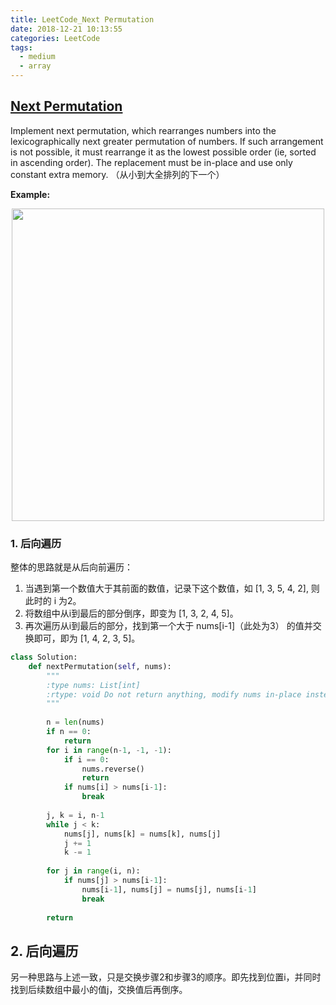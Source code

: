 ```yaml
---
title: LeetCode_Next Permutation
date: 2018-12-21 10:13:55
categories: LeetCode
tags: 
  - medium
  - array
---
```


## [Next Permutation](https://leetcode.com/problems/next-permutation/)

Implement next permutation, which rearranges numbers into the lexicographically next greater permutation of numbers. If such arrangement is not possible, it must rearrange it as the lowest possible order (ie, sorted in ascending order). The replacement must be in-place and use only constant extra memory.
（从小到大全排列的下一个）

<!--more-->

**Example:** 

<div align=center>
	<img src="/images/leetcode_31.png" width = "500" align=center/>
</div>

### 1. 后向遍历
整体的思路就是从后向前遍历：
1. 当遇到第一个数值大于其前面的数值，记录下这个数值，如 [1, 3, 5, 4, 2], 则此时的 i 为2。
2. 将数组中从i到最后的部分倒序，即变为 [1, 3, 2, 4, 5]。
3. 再次遍历从i到最后的部分，找到第一个大于 nums[i-1]（此处为3） 的值并交换即可，即为 [1, 4, 2, 3, 5]。

```python
class Solution:
    def nextPermutation(self, nums):
        """
        :type nums: List[int]
        :rtype: void Do not return anything, modify nums in-place instead.
        """
        
        n = len(nums)
        if n == 0:
            return
        for i in range(n-1, -1, -1):
            if i == 0:
                nums.reverse()
                return 
            if nums[i] > nums[i-1]:
                break
        
        j, k = i, n-1
        while j < k:
            nums[j], nums[k] = nums[k], nums[j]
            j += 1
            k -= 1
      
        for j in range(i, n):
            if nums[j] > nums[i-1]:
                nums[i-1], nums[j] = nums[j], nums[i-1]
                break
            
        return
```


## 2. 后向遍历
另一种思路与上述一致，只是交换步骤2和步骤3的顺序。即先找到位置i，并同时找到后续数组中最小的值j，交换值后再倒序。